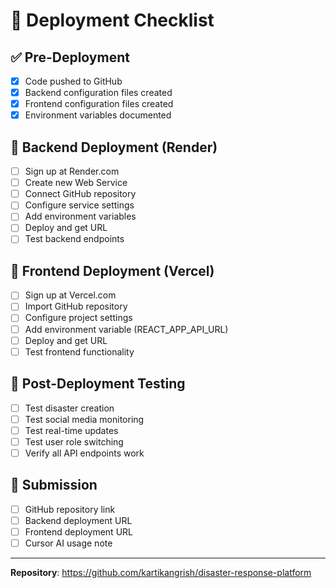 # 🚀 Deployment Checklist

## ✅ Pre-Deployment
- [x] Code pushed to GitHub
- [x] Backend configuration files created
- [x] Frontend configuration files created
- [x] Environment variables documented

## 🔧 Backend Deployment (Render)
- [ ] Sign up at Render.com
- [ ] Create new Web Service
- [ ] Connect GitHub repository
- [ ] Configure service settings
- [ ] Add environment variables
- [ ] Deploy and get URL
- [ ] Test backend endpoints

## 🎨 Frontend Deployment (Vercel)
- [ ] Sign up at Vercel.com
- [ ] Import GitHub repository
- [ ] Configure project settings
- [ ] Add environment variable (REACT_APP_API_URL)
- [ ] Deploy and get URL
- [ ] Test frontend functionality

## 🧪 Post-Deployment Testing
- [ ] Test disaster creation
- [ ] Test social media monitoring
- [ ] Test real-time updates
- [ ] Test user role switching
- [ ] Verify all API endpoints work

## 📝 Submission
- [ ] GitHub repository link
- [ ] Backend deployment URL
- [ ] Frontend deployment URL
- [ ] Cursor AI usage note

---

**Repository**: https://github.com/kartikangrish/disaster-response-platform 